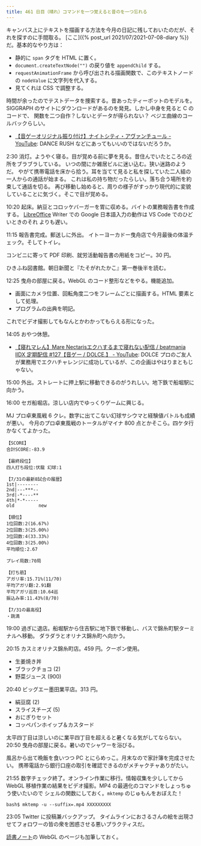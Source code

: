```yaml
---
title: 461 日目（晴れ）コマンドを一つ覚えると昔のを一つ忘れる
---
```


キャンバス上にテキストを描画する方法を今月の日記に残しておいたのだが、それを探すのに手間取る。
[ここ]({% post_url 2021/07/2021-07-08-diary %})だ。基本的なやり方は：

* 静的に `span` タグを HTML に置く。
* `document.createTextNode("")` の戻り値を `appendChild` する。
* `requestAnimationFrame` から呼び出される描画関数で、このテキストノードの
  `nodeValue` に文字列を代入する。
* 見てくれは CSS で調整する。

時間が余ったのでテストデータを捜索する。昔あったティーポットのモデルを。
SIGGRAPH のサイトにダウンロードがあるのを発見。しかし中身を見ると C のコードで、
関数を二つ自作？しないとデータが得られない？
ベジエ曲線のコールバックらしい。

* [【音ゲーオリジナル振り付け】ナイトシティ・アヴァンチュール - YouTube](https://www.youtube.com/watch?v=kNghqwxnW8E):
  DANCE RUSH などにあってもいいのではないだろうか。

2:30 消灯。ようやく寝る。目が覚める前に夢を見る。昔住んでいたところの近所をブラブラしている。
いつの間にか雑居ビルに迷い込む。狭い迷路のようだ。
やがて携帯電話を床から拾う。耳を当てて見ると私を探していた二人組の一人からの通話が始まる。
これは私の持ち物だったらしい。落ち合う場所を約束して通話を切る。
再び移動し始めると、周りの様子がすっかり現代的に変貌していることに気づく。そこで目が覚める。

10:20 起床。納豆とコロッケバーガーを胃に収める。バイトの業務報告書を作成する。
[LibreOffice] Writer での Google 日本語入力の動作は VS Code でのひどいときのそれ
よりも遅い。

11:15 報告書完成。郵送しに外出。
イトーヨーカドー曳舟店で今月最後の体温チェック。そしてトイレ。

コンビニに寄って PDF 印刷、就労活動報告書の用紙をコピー。30 円。

ひきふね図書館。朝日新聞と『たそがれたかこ』第一巻後半を読む。

12:25 曳舟の部屋に戻る。WebGL のコード整形などをやる。機能追加。

* 画面にカメラ位置、回転角度二つをフレームごとに描画する。HTML 要素として処理。
* プログラムの出典を明記。

これでビデオ撮影してもなんとかわかってもらえる形になった。

14:05 おやつ休憩。

* [【寝れマレん】Mare Nectarisエクハするまで寝れない配信 / beatmania IIDX 定期配信 &#x23;127【音ゲー / DOLCE.】 - YouTube](https://www.youtube.com/watch?v=LJijSMlfXFg):
  DOLCE プロのご友人が業務用でエクハチャレンジに成功しているが、この企画はやはりまともじゃない。

15:00 外出。ストレートに押上駅に移動できるのがうれしい。地下鉄で船堀駅に向かう。

16:00 セガ船堀店。涼しい店内でゆっくりゲームに興じる。

MJ プロ卓東風戦 6 クレ。数字に出てこない幻球サシウマと経験値バトルも成績が悪い。
今月のプロ卓東風戦のトータルがマイナ 800 点とかそこら。四ケタ行かなくてよかった。

```text
【SCORE】
合計SCORE:-83.9

【最終段位】
四人打ち段位:伏龍 幻球:1

【7/31の最新8試合の履歴】
1st|--------
2nd|---***--
3rd|-*----**
4th|*-*-----
old         new

【順位】
1位回数:2(16.67%)
2位回数:3(25.00%)
3位回数:4(33.33%)
4位回数:3(25.00%)
平均順位:2.67

プレイ局数:70局

【打ち筋】
アガリ率:15.71%(11/70)
平均アガリ翻:2.91翻
平均アガリ巡目:10.64巡
振込み率:11.43%(8/70)

【7/31の最高役】
・跳満
```

19:00 過ぎに退店。船堀駅から住吉駅に地下鉄で移動し、バスで錦糸町駅ターミナルへ移動。
ダラダラとオリナス錦糸町へ向かう。

20:15 カスミオリナス錦糸町店。459 円。クーポン使用。

* 生姜焼き丼
* ブラックチョコ (2)
* 野菜ジュース (900)

20:40 ビッグエー墨田業平店。313 円。

* 絹豆腐 (2)
* スライスチーズ (5)
* おにぎりセット
* コッペパンホイップ＆カスタード

太平四丁目は涼しいのに業平四丁目を超えると暑くなる気がしてならない。
20:50 曳舟の部屋に戻る。暑いのでシャワーを浴びる。

風呂から出て晩飯を食いつつ PC とにらめっこ。月末なので家計簿を完成させたい。
携帯電話から銀行口座の取引を確認できるのがメチャクチャありがたい。

21:55 数字チェック終了。オンライン作業に移行。情報収集を少ししてから
WebGL 移植作業の結果をビデオ撮影。MP4 の最適化のコマンドをしょっちゅう使いたいので
シェルの関数にしておく。`mktemp` のじゅもんをおぼえた！

```console
bash$ mktemp -u --suffix=.mp4 XXXXXXXXX
```

23:05 Twitter に投稿兼バックアップ。
タイムラインにおさるさんの絵を出現させてフォロワーの皆の衆を困惑させる悪いプラクティスだ。

[読書ノート][note]の WebGL のページも加筆しておく。

[LibreOffice]: https://www.libreoffice.org/
[note]: https://showa-yojyo.github.io/notebook/
